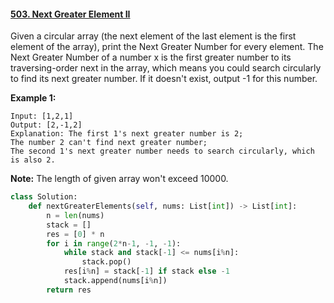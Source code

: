 #### [503. Next Greater Element II](https://leetcode-cn.com/problems/next-greater-element-ii/)

Given a circular array (the next element of the last element is the first element of the array), print the Next Greater Number for every element. The Next Greater Number of a number x is the first greater number to its traversing-order next in the array, which means you could search circularly to find its next greater number. If it doesn't exist, output -1 for this number.

**Example 1:**

```
Input: [1,2,1]
Output: [2,-1,2]
Explanation: The first 1's next greater number is 2; 
The number 2 can't find next greater number; 
The second 1's next greater number needs to search circularly, which is also 2.
```



**Note:** The length of given array won't exceed 10000.



```python
class Solution:
    def nextGreaterElements(self, nums: List[int]) -> List[int]:
        n = len(nums)
        stack = []
        res = [0] * n
        for i in range(2*n-1, -1, -1):
            while stack and stack[-1] <= nums[i%n]:
                stack.pop()
            res[i%n] = stack[-1] if stack else -1
            stack.append(nums[i%n])
        return res
```


